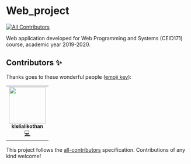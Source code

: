 # Web_project
<!-- ALL-CONTRIBUTORS-BADGE:START - Do not remove or modify this section -->
[![All Contributors](https://img.shields.io/badge/all_contributors-1-orange.svg?style=flat-square)](#contributors-)
<!-- ALL-CONTRIBUTORS-BADGE:END -->

Web application developed for Web Programming and Systems (CEID171) course, academic year 2019-2020.

## Contributors ✨

Thanks goes to these wonderful people ([emoji key](https://allcontributors.org/docs/en/emoji-key)):

<!-- ALL-CONTRIBUTORS-LIST:START - Do not remove or modify this section -->
<!-- prettier-ignore-start -->
<!-- markdownlint-disable -->
<table>
  <tr>
    <td align="center"><a href="https://github.com/klelialikothan"><img src="https://avatars2.githubusercontent.com/u/49373114?v=4" width="100px;" alt=""/><br /><sub><b>klelialikothan</b></sub></a><br /><a href="https://github.com/annamayaki/Web_project/commits?author=klelialikothan" title="Code">💻</a></td>
  </tr>
</table>

<!-- markdownlint-enable -->
<!-- prettier-ignore-end -->
<!-- ALL-CONTRIBUTORS-LIST:END -->

This project follows the [all-contributors](https://github.com/all-contributors/all-contributors) specification. Contributions of any kind welcome!